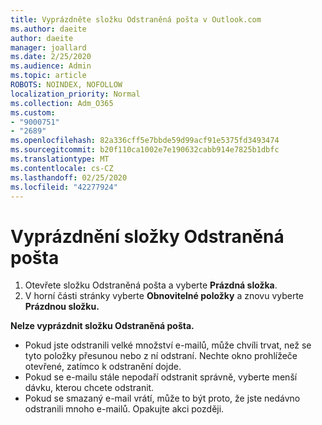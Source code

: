 ```yaml
---
title: Vyprázdněte složku Odstraněná pošta v Outlook.com
ms.author: daeite
author: daeite
manager: joallard
ms.date: 2/25/2020
ms.audience: Admin
ms.topic: article
ROBOTS: NOINDEX, NOFOLLOW
localization_priority: Normal
ms.collection: Adm_O365
ms.custom:
- "9000751"
- "2689"
ms.openlocfilehash: 82a336cff5e7bbde59d99acf91e5375fd3493474
ms.sourcegitcommit: b20f110ca1002e7e190632cabb914e7825b1dbfc
ms.translationtype: MT
ms.contentlocale: cs-CZ
ms.lasthandoff: 02/25/2020
ms.locfileid: "42277924"
---
```

# <a name="empty-the-deleted-items-folder"></a>Vyprázdnění složky Odstraněná pošta

1. Otevřete složku Odstraněná pošta a vyberte **Prázdná složka**.
2. V horní části stránky vyberte **Obnovitelné položky** a znovu vyberte **Prázdnou složku.**

**Nelze vyprázdnit složku Odstraněná pošta.**

- Pokud jste odstranili velké množství e-mailů, může chvíli trvat, než se tyto položky přesunou nebo z ní odstraní. Nechte okno prohlížeče otevřené, zatímco k odstranění dojde.
- Pokud se e-mailu stále nepodaří odstranit správně, vyberte menší dávku, kterou chcete odstranit.
- Pokud se smazaný e-mail vrátí, může to být proto, že jste nedávno odstranili mnoho e-mailů. Opakujte akci později.